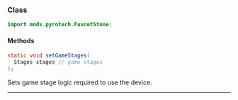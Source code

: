 
### Class

```java
import mods.pyrotech.FaucetStone;
```

#### Methods

```java
static void setGameStages(
  Stages stages // game stages
);
```

Sets game stage logic required to use the device.

---


